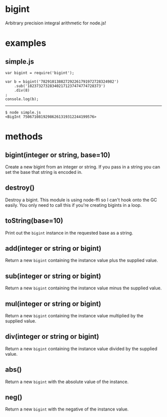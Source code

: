 bigint
======

Arbitrary precision integral arithmetic for node.js!

examples
========

simple.js
---------

    var bigint = require('bigint');

    var b = bigint('782910138827292261791972728324982')
        .sub('182373273283402171237474774728373')
        .div(8)
    ;
    console.log(b);

***
    $ node simple.js
    <BigInt 75067108192986261319312244199576>

methods
=======

bigint(integer or string, base=10)
----------------------------------

Create a new bigint from an integer or string.
If you pass in a string you can set the base that string is encoded in.

destroy()
---------

Destroy a bigint. This module is using node-ffi so I can't hook onto the
GC easily. You only need to call this if you're creating bigints in a loop.

toString(base=10)
-----------------

Print out the `bigint` instance in the requested base as a string.

add(integer or string or bigint)
--------------------------------

Return a new `bigint` containing the instance value plus the supplied value.

sub(integer or string or bigint)
--------------------------------

Return a new `bigint` containing the instance value minus the supplied value.

mul(integer or string or bigint)
--------------------------------

Return a new `bigint` containing the instance value multiplied by the supplied
value.

div(integer or string or bigint)
--------------------------------

Return a new `bigint` containing the instance value divided by the supplied
value.

abs()
-----

Return a new `bigint` with the absolute value of the instance.

neg()
-----

Return a new `bigint` with the negative of the instance value.
